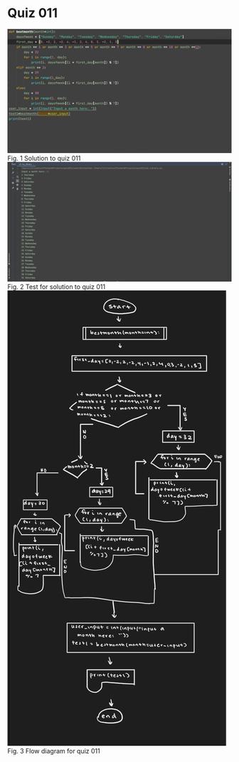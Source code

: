 # Quiz 011

![](quiz011.png)
Fig. 1 Solution to quiz 011 
![](quiz011test.png)
Fig. 2 Test for solution to quiz 011
![](quiz011flowdiagram.png)
Fig. 3 Flow diagram for quiz 011
